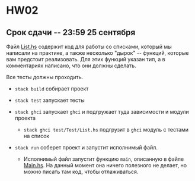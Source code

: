 # HW02

## Срок сдачи -- 23:59 25 сентября

Файл [List.hs](src/List.hs) содержит код для работы со списками, который мы написали на практике, а также несколько "дырок" -- функций, которые вам предстоит реализовать. Для этих функций указан тип, а в комментариях написано, что они должны сделать.

Все тесты должны проходить.

* `stack build` собирает проект

* `stack test` запускает тесты

* `stack ghci` запускает `ghci` и подгружает туда зависимости и модули проекта

   * `stack ghci test/Test/List.hs` подгрузит в `ghci` модуль с тестами на список

* `stack run` соберет проект и запустит исполнимый файл.

   * Исполнимый файл запустит функцию `main`, описанную в файле [Main.hs](app/Main.hs). На данный момент она ничего полезного не делает, но можно писать там код, чтобы отлаживаться.
